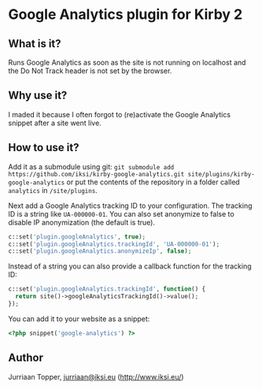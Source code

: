 # Google Analytics plugin for Kirby 2

## What is it?

Runs Google Analytics as soon as the site is not running on localhost and the Do Not Track header is not set by the browser.

## Why use it?

I maded it because I often forgot to (re)activate the Google Analytics snippet after a site went live.

## How to use it?

Add it as a submodule using git: `git submodule add https://github.com/iksi/kirby-google-analytics.git site/plugins/kirby-google-analytics` or put the contents of the repository in a folder called `analytics` in `/site/plugins`.

Next add a Google Analytics tracking ID to your configuration. The tracking ID is a string like `UA-000000-01`. You can also set anonymize to false to disable IP anonymization (the default is true).

```PHP
c::set('plugin.googleAnalytics', true);
c::set('plugin.googleAnalytics.trackingId', 'UA-000000-01');
c::set('plugin.googleAnalytics.anonymizeIp', false);
```

Instead of a string you can also provide a callback function for the tracking ID:

```PHP
c::set('plugin.googleAnalytics.trackingId', function() {
  return site()->googleAnalyticsTrackingId()->value();
});
```

You can add it to your website as a snippet:

```PHP
<?php snippet('google-analytics') ?>
```

## Author

Jurriaan Topper, <jurriaan@iksi.eu> (http://www.iksi.eu/)
